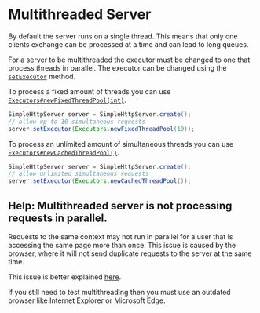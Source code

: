 # Multithreaded Server

By default the server runs on a single thread. This means that only one clients exchange can be processed at a time and can lead to long queues.

For a server to be multithreaded the executor must be changed to one that process threads in parallel. The executor can be changed using the [`setExecutor`](https://docs.kttdevelopment.com/simplehttpserver/com/kttdevelopment/simplehttpserver/SimpleHttpServer.html#setExecutor(java.util.concurrent.Executor)) method.

To process a fixed amount of threads you can use [`Executors#newFixedThreadPool(int)`](https://docs.oracle.com/en/java/javase/11/docs/api/java.base/java/util/concurrent/Executors.html#newFixedThreadPool(int)).

```java
SimpleHttpServer server = SimpleHttpServer.create();
// allow up to 10 simultaneous requests
server.setExecutor(Executors.newFixedThreadPool(10));
```

To process an unlimited amount of simultaneous threads you can use [`Executors#newCachedThreadPool()`](https://docs.oracle.com/en/java/javase/11/docs/api/java.base/java/util/concurrent/Executors.html#newFixedThreadPool(int)).


```java
SimpleHttpServer server = SimpleHttpServer.create();
// allow unlimited simultaneous requests
server.setExecutor(Executors.newCachedThreadPool());
```

<!-- help -->
## Help: Multithreaded server is not processing requests in parallel.

Requests to the same context may not run in parallel for a user that is accessing the same page more than once. This issue is caused by the browser, where it will not send duplicate requests to the server at the same time.

This issue is better explained [here](https://stackoverflow.com/questions/43269178/java-httpsserver-multi-threaded/58676470#58676470).

If you still need to test multithreading then you must use an outdated browser like Internet Explorer or Microsoft Edge.